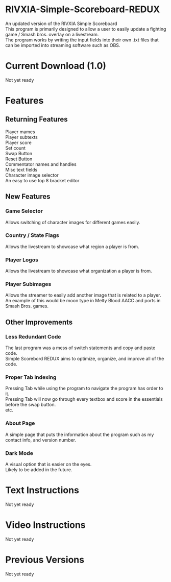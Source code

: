 # RIVXIA-Simple-Scoreboard-REDUX
An updated version of the RIVXIA Simple Scoreboard   
This program is primarily designed to allow a user to easily update a fighting game / Smash bros. overlay on a livestream.  
The program works by writing the input fields into their own .txt files that can be imported into streaming software such as OBS.

# Current Download (1.0)
Not yet ready

# Features
## Returning Features  
Player mames  
Player subtexts  
Player score  
Set count  
Swap Button  
Reset Button  
Commentator names and handles  
Misc text fields  
Character image selector  
An easy to use top 8 bracket editor  

## New Features
### Game Selector
Allows switching of character images for different games easily.
### Country / State Flags
Allows the livestream to showcase what region a player is from.
### Player Logos
Allows the livestream to showcase what organization a player is from.
### Player Subimages
Allows the streamer to easily add another image that is related to a player.  
An example of this would be moon type in Melty Blood AACC and ports in Smash Bros. games.  

## Other Improvements
### Less Redundant Code
The last program was a mess of switch statements and copy and paste code.  
Simple Scorebord REDUX aims to optimize, organize, and improve all of the code.  
### Proper Tab Indexing
Pressing Tab while using the program to navigate the program has order to it.  
Pressing Tab will now go through every textbox and score in the essentials before the swap button.  
etc.
### About Page
A simple page that puts the information about the program such as my contact info, and version number.  
### Dark Mode
A visual option that is easier on the eyes.  
Likely to be added in the future.

# Text Instructions
Not yet ready

# Video Instructions
Not yet ready

# Previous Versions
Not yet ready
